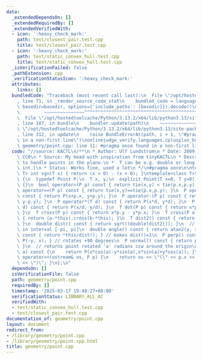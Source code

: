 ```yaml
---
data:
  _extendedDependsOn: []
  _extendedRequiredBy: []
  _extendedVerifiedWith:
  - icon: ':heavy_check_mark:'
    path: test/closest_pair.test.cpp
    title: test/closest_pair.test.cpp
  - icon: ':heavy_check_mark:'
    path: test/static_convex_hull.test.cpp
    title: test/static_convex_hull.test.cpp
  _isVerificationFailed: false
  _pathExtension: cpp
  _verificationStatusIcon: ':heavy_check_mark:'
  attributes:
    links: []
  bundledCode: "Traceback (most recent call last):\n  File \"/opt/hostedtoolcache/Python/3.13.2/x64/lib/python3.13/site-packages/onlinejudge_verify/documentation/build.py\"\
    , line 71, in _render_source_code_stat\n    bundled_code = language.bundle(stat.path,\
    \ basedir=basedir, options={'include_paths': [basedir]}).decode()\n          \
    \         ~~~~~~~~~~~~~~~^^^^^^^^^^^^^^^^^^^^^^^^^^^^^^^^^^^^^^^^^^^^^^^^^^^^^^^^^^^^^^^^^^\n\
    \  File \"/opt/hostedtoolcache/Python/3.13.2/x64/lib/python3.13/site-packages/onlinejudge_verify/languages/cplusplus.py\"\
    , line 187, in bundle\n    bundler.update(path)\n    ~~~~~~~~~~~~~~^^^^^^\n  File\
    \ \"/opt/hostedtoolcache/Python/3.13.2/x64/lib/python3.13/site-packages/onlinejudge_verify/languages/cplusplus_bundle.py\"\
    , line 312, in update\n    raise BundleErrorAt(path, i + 1, \"#pragma once found\
    \ in a non-first line\")\nonlinejudge_verify.languages.cplusplus_bundle.BundleErrorAt:\
    \ geometry/point.cpp: line 11: #pragma once found in a non-first line\n"
  code: "//source: KACTL\n/**\n * Author: Ulf Lundstrom\n * Date: 2009-02-26\n * License:\
    \ CC0\n * Source: My head with inspiration from tinyKACTL\n * Description: Class\
    \ to handle points in the plane.\n *  T can be e.g. double or long long. (Avoid\
    \ int.)\n * Status: Works fine, used a lot\n */\n#pragma once\n\ntemplate <class\
    \ T> int sgn(T x) { return (x > 0) - (x < 0); }\ntemplate<class T>\nstruct Point\
    \ {\n  typedef Point P;\n  T x, y;\n  explicit Point(T x=0, T y=0) : x(x), y(y)\
    \ {}\n  bool operator<(P p) const { return tie(x,y) < tie(p.x,p.y); }\n  bool\
    \ operator==(P p) const { return tie(x,y)==tie(p.x,p.y); }\n  P operator+(P p)\
    \ const { return P(x+p.x, y+p.y); }\n  P operator-(P p) const { return P(x-p.x,\
    \ y-p.y); }\n  P operator*(T d) const { return P(x*d, y*d); }\n  P operator/(T\
    \ d) const { return P(x/d, y/d); }\n  T dot(P p) const { return x*p.x + y*p.y;\
    \ }\n  T cross(P p) const { return x*p.y - y*p.x; }\n  T cross(P a, P b) const\
    \ { return (a-*this).cross(b-*this); }\n  T dist2() const { return x*x + y*y;\
    \ }\n  double dist() const { return sqrt((double)dist2()); }\n  // angle to x-axis\
    \ in interval [-pi, pi]\n  double angle() const { return atan2(y, x); }\n  P unit()\
    \ const { return *this/dist(); } // makes dist()=1\n  P perp() const { return\
    \ P(-y, x); } // rotates +90 degrees\n  P normal() const { return perp().unit();\
    \ }\n  // returns point rotated 'a' radians ccw around the origin\n  P rotate(double\
    \ a) const {\n    return P(x*cos(a)-y*sin(a),x*sin(a)+y*cos(a)); }\n  friend ostream&\
    \ operator<<(ostream& os, P p) {\n    return os << \"(\" << p.x << \",\" << p.y\
    \ << \")\"; }\n};\n"
  dependsOn: []
  isVerificationFile: false
  path: geometry/point.cpp
  requiredBy: []
  timestamp: '2025-03-17 19:48:27+08:00'
  verificationStatus: LIBRARY_ALL_AC
  verifiedWith:
  - test/static_convex_hull.test.cpp
  - test/closest_pair.test.cpp
documentation_of: geometry/point.cpp
layout: document
redirect_from:
- /library/geometry/point.cpp
- /library/geometry/point.cpp.html
title: geometry/point.cpp
---
```

